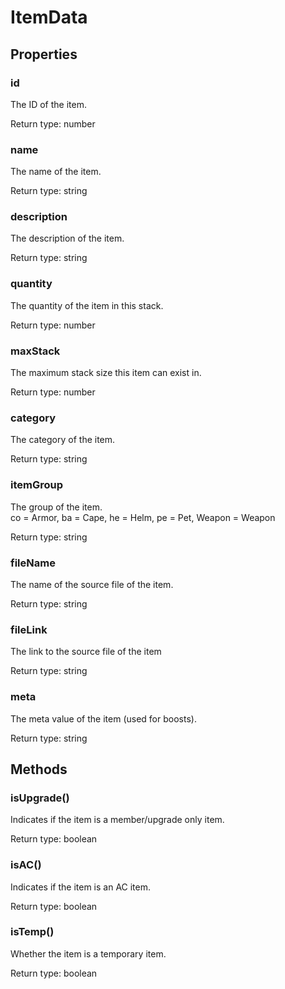 # ItemData



## Properties

### id
<p>The ID of the item.</p>


Return type: number

### name
<p>The name of the item.</p>


Return type: string

### description
<p>The description of the item.</p>


Return type: string

### quantity
<p>The quantity of the item in this stack.</p>


Return type: number

### maxStack
<p>The maximum stack size this item can exist in.</p>


Return type: number

### category
<p>The category of the item.</p>


Return type: string

### itemGroup
<p>The group of the item.<br />
co = Armor, ba = Cape, he = Helm, pe = Pet, Weapon = Weapon</p>


Return type: string

### fileName
<p>The name of the source file of the item.</p>


Return type: string

### fileLink
<p>The link to the source file of the item</p>


Return type: string

### meta
<p>The meta value of the item (used for boosts).</p>


Return type: string

## Methods

### isUpgrade()
Indicates if the item is a member/upgrade only item.


Return type: boolean

### isAC()
Indicates if the item is an AC item.


Return type: boolean

### isTemp()
Whether the item is a temporary item.


Return type: boolean